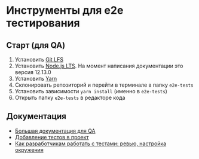 # Инструменты для e2e тестирования

## Старт (для QA)

1. Установить [Git LFS](https://git-lfs.github.com)
1. Установить [Node.js LTS](https://nodejs.org/en/). На момент написания документации это версия 12.13.0
1. Установить [Yarn](https://yarnpkg.com/lang/en/docs/install/)
1. Склонировать репозиторий и перейти в терминале в папку `e2e-tests`
1. Установить зависимости `yarn install` (именно в `e2e-tests`)
1. Открыть папку `e2e-tests` в редакторе кода

## Документация

- [Большая документация для QA](https://confluence.csssr.io/x/6AANAQ)
- [Добавление тестов в проект](./docs/SETUP.md)
- [Как разработчикам работать с тестами: ревью, настройка окружения](./docs/DEVELOPERS_DOC.md)

